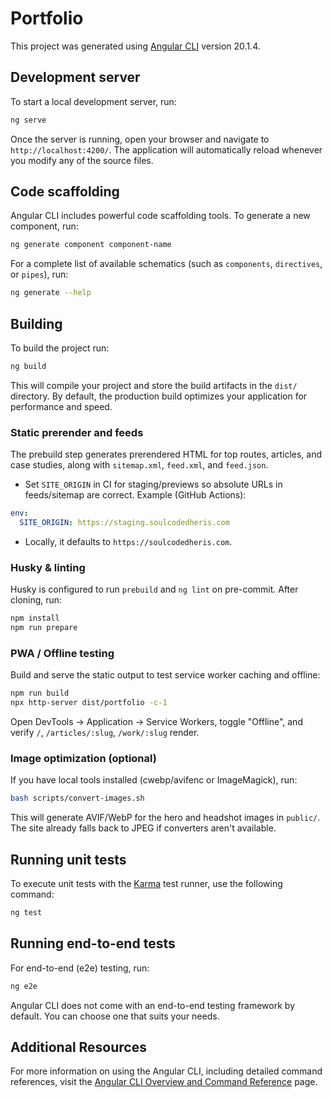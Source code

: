 # Portfolio

This project was generated using [Angular CLI](https://github.com/angular/angular-cli) version 20.1.4.

## Development server

To start a local development server, run:

```bash
ng serve
```

Once the server is running, open your browser and navigate to `http://localhost:4200/`. The application will automatically reload whenever you modify any of the source files.

## Code scaffolding

Angular CLI includes powerful code scaffolding tools. To generate a new component, run:

```bash
ng generate component component-name
```

For a complete list of available schematics (such as `components`, `directives`, or `pipes`), run:

```bash
ng generate --help
```

## Building

To build the project run:

```bash
ng build
```

This will compile your project and store the build artifacts in the `dist/` directory. By default, the production build optimizes your application for performance and speed.

### Static prerender and feeds

The prebuild step generates prerendered HTML for top routes, articles, and case studies, along with `sitemap.xml`, `feed.xml`, and `feed.json`.

- Set `SITE_ORIGIN` in CI for staging/previews so absolute URLs in feeds/sitemap are correct. Example (GitHub Actions):

```yaml
env:
  SITE_ORIGIN: https://staging.soulcodedheris.com
```

- Locally, it defaults to `https://soulcodedheris.com`.

### Husky & linting

Husky is configured to run `prebuild` and `ng lint` on pre-commit. After cloning, run:

```bash
npm install
npm run prepare
```

### PWA / Offline testing

Build and serve the static output to test service worker caching and offline:

```bash
npm run build
npx http-server dist/portfolio -c-1
```

Open DevTools → Application → Service Workers, toggle "Offline", and verify `/`, `/articles/:slug`, `/work/:slug` render.

### Image optimization (optional)

If you have local tools installed (cwebp/avifenc or ImageMagick), run:

```bash
bash scripts/convert-images.sh
```

This will generate AVIF/WebP for the hero and headshot images in `public/`. The site already falls back to JPEG if converters aren't available.

## Running unit tests

To execute unit tests with the [Karma](https://karma-runner.github.io) test runner, use the following command:

```bash
ng test
```

## Running end-to-end tests

For end-to-end (e2e) testing, run:

```bash
ng e2e
```

Angular CLI does not come with an end-to-end testing framework by default. You can choose one that suits your needs.

## Additional Resources

For more information on using the Angular CLI, including detailed command references, visit the [Angular CLI Overview and Command Reference](https://angular.dev/tools/cli) page.
